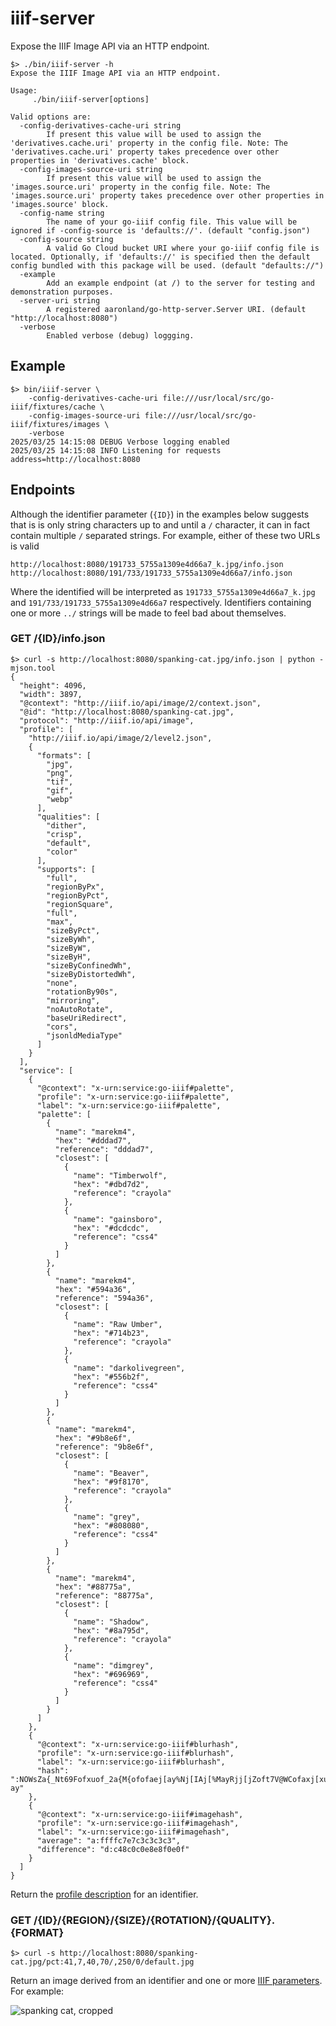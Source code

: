 # iiif-server

Expose the IIIF Image API via an HTTP endpoint.

```
$> ./bin/iiif-server -h
Expose the IIIF Image API via an HTTP endpoint.

Usage:
	 ./bin/iiif-server[options]

Valid options are:
  -config-derivatives-cache-uri string
    	If present this value will be used to assign the 'derivatives.cache.uri' property in the config file. Note: The 'derivatives.cache.uri' property takes precedence over other properties in 'derivatives.cache' block.
  -config-images-source-uri string
    	If present this value will be used to assign the 'images.source.uri' property in the config file. Note: The 'images.source.uri' property takes precedence over other properties in 'images.source' block.
  -config-name string
    	The name of your go-iiif config file. This value will be ignored if -config-source is 'defaults://'. (default "config.json")
  -config-source string
    	A valid Go Cloud bucket URI where your go-iiif config file is located. Optionally, if 'defaults://' is specified then the default config bundled with this package will be used. (default "defaults://")
  -example
    	Add an example endpoint (at /) to the server for testing and demonstration purposes.
  -server-uri string
    	A registered aaronland/go-http-server.Server URI. (default "http://localhost:8080")
  -verbose
    	Enabled verbose (debug) loggging.
```

## Example

```
$> bin/iiif-server \
	-config-derivatives-cache-uri file:///usr/local/src/go-iiif/fixtures/cache \
	-config-images-source-uri file:///usr/local/src/go-iiif/fixtures/images \
	-verbose
2025/03/25 14:15:08 DEBUG Verbose logging enabled
2025/03/25 14:15:08 INFO Listening for requests address=http://localhost:8080
```

## Endpoints

Although the identifier parameter (`{ID}`) in the examples below suggests that is is only string characters up to and until a `/` character, it can in fact contain multiple `/` separated strings. For example, either of these two URLs is valid

```
http://localhost:8080/191733_5755a1309e4d66a7_k.jpg/info.json
http://localhost:8080/191/733/191733_5755a1309e4d66a7/info.json
```

Where the identified will be interpreted as `191733_5755a1309e4d66a7_k.jpg` and `191/733/191733_5755a1309e4d66a7` respectively. Identifiers containing one or more `../` strings will be made to feel bad about themselves.

### GET /{ID}/info.json

```
$> curl -s http://localhost:8080/spanking-cat.jpg/info.json | python -mjson.tool
{
  "height": 4096,
  "width": 3897,
  "@context": "http://iiif.io/api/image/2/context.json",
  "@id": "http://localhost:8080/spanking-cat.jpg",
  "protocol": "http://iiif.io/api/image",
  "profile": [
    "http://iiif.io/api/image/2/level2.json",
    {
      "formats": [
        "jpg",
        "png",
        "tif",
        "gif",
        "webp"
      ],
      "qualities": [
        "dither",
        "crisp",
        "default",
        "color"
      ],
      "supports": [
        "full",
        "regionByPx",
        "regionByPct",
        "regionSquare",
        "full",
        "max",
        "sizeByPct",
        "sizeByWh",
        "sizeByW",
        "sizeByH",
        "sizeByConfinedWh",
        "sizeByDistortedWh",
        "none",
        "rotationBy90s",
        "mirroring",
        "noAutoRotate",
        "baseUriRedirect",
        "cors",
        "jsonldMediaType"
      ]
    }
  ],
  "service": [
    {
      "@context": "x-urn:service:go-iiif#palette",
      "profile": "x-urn:service:go-iiif#palette",
      "label": "x-urn:service:go-iiif#palette",
      "palette": [
        {
          "name": "marekm4",
          "hex": "#dddad7",
          "reference": "dddad7",
          "closest": [
            {
              "name": "Timberwolf",
              "hex": "#dbd7d2",
              "reference": "crayola"
            },
            {
              "name": "gainsboro",
              "hex": "#dcdcdc",
              "reference": "css4"
            }
          ]
        },
        {
          "name": "marekm4",
          "hex": "#594a36",
          "reference": "594a36",
          "closest": [
            {
              "name": "Raw Umber",
              "hex": "#714b23",
              "reference": "crayola"
            },
            {
              "name": "darkolivegreen",
              "hex": "#556b2f",
              "reference": "css4"
            }
          ]
        },
        {
          "name": "marekm4",
          "hex": "#9b8e6f",
          "reference": "9b8e6f",
          "closest": [
            {
              "name": "Beaver",
              "hex": "#9f8170",
              "reference": "crayola"
            },
            {
              "name": "grey",
              "hex": "#808080",
              "reference": "css4"
            }
          ]
        },
        {
          "name": "marekm4",
          "hex": "#88775a",
          "reference": "88775a",
          "closest": [
            {
              "name": "Shadow",
              "hex": "#8a795d",
              "reference": "crayola"
            },
            {
              "name": "dimgrey",
              "hex": "#696969",
              "reference": "css4"
            }
          ]
        }
      ]
    },
    {
      "@context": "x-urn:service:go-iiif#blurhash",
      "profile": "x-urn:service:go-iiif#blurhash",
      "label": "x-urn:service:go-iiif#blurhash",
      "hash": ":NOWsZa{_Nt69Fofxuof_2a{M{ofofaej[ay%Nj[IAj[%MayRjj[jZoft7V@WCofaxj[xuoMRjV@j[t7ofWBoeayfRkCayaxofj[WBaxofozayRjaxofRjayt7ofWBayj?ay"
    },
    {
      "@context": "x-urn:service:go-iiif#imagehash",
      "profile": "x-urn:service:go-iiif#imagehash",
      "label": "x-urn:service:go-iiif#imagehash",
      "average": "a:ffffc7e7c3c3c3c3",
      "difference": "d:c48c0c0e8e8f0e0f"
    }
  ]
}
```

Return the [profile description](http://iiif.io/api/image/2.1/#profile-description) for an identifier.

### GET /{ID}/{REGION}/{SIZE}/{ROTATION}/{QUALITY}.{FORMAT}

```
$> curl -s http://localhost:8080/spanking-cat.jpg/pct:41,7,40,70/,250/0/default.jpg
```

Return an image derived from an identifier and one or more [IIIF parameters](http://iiif.io/api/image/2.1/#image-request-parameters). For example:

![spanking cat, cropped](../../misc/go-iiif-crop.jpg)